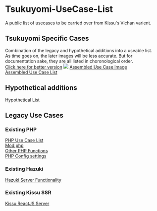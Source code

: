 # Tsukuyomi-UseCase-List
A public list of usecases to be carried over from Kissu's Vichan varient.
## Tsukuyomi Specific Cases
Combination of the legacy and hypothetical additions into a useable list.<br/>
As time goes on, the later images will be less accurate. But for documentation sake, they are all listed in choronological order.<br/>
<a href="https://gitmind.com/app/docs/f2r64yan">Click here for better version</a>
<img src="https://github.com/ECHibiki/Tsukuyomi-UseCase-List/blob/main/Tsukuyomi-Diagram-Draft-1.png?raw=true" />
<a href="https://github.com/ECHibiki/Tsukuyomi-UseCase-List/blob/main/Use-Case-Architecture.jpg">Assembled Use Case Image</a><br/>
<a href="https://github.com/ECHibiki/Tsukuyomi-UseCase-List/blob/main/Assembled%20Use%20Cases.md">Assembled Use Case List</a>


## Hypothetical additions
 <a href="https://github.com/ECHibiki/Tsukuyomi-UseCase-List/blob/main/Hypothetical%20Ideas.md">Hypothetical List</a>
 
## Legacy Use Cases
### Existing PHP
 <a href="https://github.com/ECHibiki/Tsukuyomi-UseCase-List/blob/main/PHP%20Use%20Case%20List.md">PHP Use Case List</a><br/>
 <a href="https://github.com/ECHibiki/Tsukuyomi-UseCase-List/blob/main/Mod PHP Use Cases.md">Mod.php</a><br/>
 <a href="https://github.com/ECHibiki/Tsukuyomi-UseCase-List/blob/main/Notable%20Unrouted%20PHP%20Functions.md">Other PHP Functions</a><br/>
 <a href="https://github.com/ECHibiki/Tsukuyomi-UseCase-List/blob/main/php-config-settings-usecases.md ">PHP Config settings</a>

### Existing Hazuki
<a href="https://github.com/ECHibiki/Tsukuyomi-UseCase-List/blob/main/Hazuki%20Case%20List.md">Hazuki Server Functionality</a>

### Existing Kissu SSR
<a href="https://github.com/ECHibiki/Tsukuyomi-UseCase-List/blob/main/kissu-fr%20server%20use%20cases.md">Kissu ReactJS Server</a>

